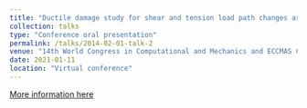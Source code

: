 ```yaml
---
title: "Ductile damage study for shear and tension load path changes assessed by experiments and FE simulations"
collection: talks
type: "Conference oral presentation"
permalink: /talks/2014-02-01-talk-2
venue: "14th World Congress in Computational and Mechanics and ECCMAS Congress (WCCM-ECCOMAS 2020)"
date: 2021-01-11
location: "Virtual conference"
---
```


[More information here](https://virtual.wccm-eccomas2020.org/)
